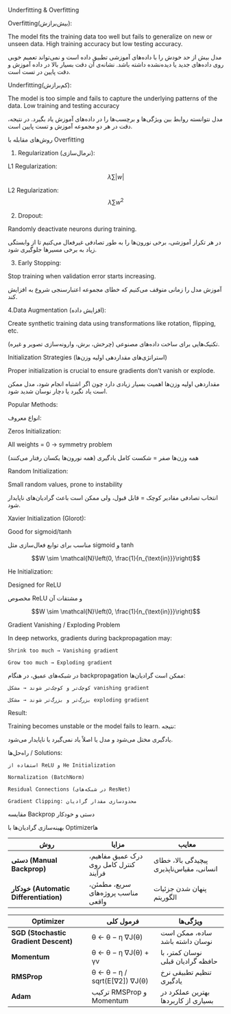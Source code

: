 Underfitting & Overfitting 

Overfitting(بیش‌برازش):

The model fits the training data too well but fails to generalize on new or unseen data. High training accuracy but low testing accuracy.

مدل بیش از حد خودش را با داده‌های آموزشی تطبیق داده است و نمی‌تواند تعمیم خوبی روی داده‌های جدید یا دیده‌نشده داشته باشد. نشانه‌ی آن دقت بسیار بالا در داده آموزش و دقت پایین در تست است.

Underfitting(کم‌برازش):

The model is too simple and fails to capture the underlying patterns of the data. Low training and testing accuracy

مدل نتوانسته روابط بین ویژگی‌ها و برچسب‌ها را در داده‌های آموزش یاد بگیرد. در نتیجه، دقت در هر دو مجموعه آموزش و تست پایین است.

 روش‌های مقابله با Overfitting

1. Regularization (نرمال‌سازی):
   
L1 Regularization: $$\lambda \sum |w|$$


L2 Regularization: $$\lambda \sum w^2$$


2. Dropout:

Randomly deactivate neurons during training.

در هر تکرار آموزشی، برخی نورون‌ها را به طور تصادفی غیرفعال می‌کنیم تا از وابستگی زیاد به برخی مسیرها جلوگیری شود.

3. Early Stopping:

Stop training when validation error starts increasing.

   آموزش مدل را زمانی متوقف می‌کنیم که خطای مجموعه اعتبارسنجی شروع به افزایش کند.

4.Data Augmentation (افزایش داده):

Create synthetic training data using transformations like rotation, flipping, etc.

تکنیک‌هایی برای ساخت داده‌های مصنوعی (چرخش، برش، وارونه‌سازی تصویر و غیره).


 Initialization Strategies (استراتژی‌های مقداردهی اولیه وزن‌ها)

 Proper initialization is crucial to ensure gradients don’t vanish or explode.

 مقداردهی اولیه وزن‌ها اهمیت بسیار زیادی دارد چون اگر اشتباه انجام شود، مدل ممکن است یاد نگیرد یا دچار نوسان شدید شود.

 Popular Methods:

 انواع معروف:

 Zeros Initialization:

 All weights = 0 → symmetry problem

 همه وزن‌ها صفر = شکست کامل یادگیری (همه نورون‌ها یکسان رفتار می‌کنند)

 Random Initialization:

 Small random values, prone to instability

 انتخاب تصادفی مقادیر کوچک = قابل قبول، ولی ممکن است باعث گرادیان‌های ناپایدار شود.

 Xavier Initialization (Glorot):
 
Good for sigmoid/tanh

مناسب برای توابع فعال‌سازی مثل sigmoid و tanh

   $$W \sim \mathcal{N}\left(0, \frac{1}{n_{\text{in}}}\right)$$

            

He Initialization:

Designed for ReLU

مخصوص ReLU و مشتقات آن

   $$W \sim \mathcal{N}\left(0, \frac{1}{n_{\text{in}}}\right)$$


Gradient Vanishing / Exploding Problem

In deep networks, gradients during backpropagation may:

    Shrink too much → Vanishing gradient

    Grow too much → Exploding gradient


در شبکه‌های عمیق، در هنگام backpropagation ممکن است گرادیان‌ها:

    کوچک‌تر و کوچک‌تر شوند → مشکل vanishing gradient

    بزرگ‌تر و بزرگ‌تر شوند → مشکل exploding gradient
    
Result:

Training becomes unstable or the model fails to learn.
نتیجه:

یادگیری مختل می‌شود و مدل یا اصلاً یاد نمی‌گیرد یا ناپایدار می‌شود.

 راه‌حل‌ها / Solutions:

    استفاده از ReLU و He Initialization

    Normalization (BatchNorm)

    Residual Connections (در شبکه‌های ResNet)

    Gradient Clipping: محدودسازی مقدار گرادیان

مقایسه Backprop دستی و خودکار

<table>
  <thead>
    <tr>
      <th>روش</th>
      <th>مزایا</th>
      <th>معایب</th>
    </tr>
  </thead>
  <tbody>
    <tr>
      <td><strong>دستی (Manual Backprop)</strong></td>
      <td>درک عمیق مفاهیم، کنترل کامل روی فرآیند</td>
      <td>پیچیدگی بالا، خطای انسانی، مقیاس‌ناپذیری</td>
    </tr>
    <tr>
      <td><strong>خودکار (Automatic Differentiation)</strong></td>
      <td>سریع، مطمئن، مناسب پروژه‌های واقعی</td>
      <td>پنهان شدن جزئیات الگوریتم</td>
    </tr>
  </





بهینه‌سازی گرادیان‌ها با Optimizerها

 
 <table>
   <thead>
     <tr>
       <th>Optimizer</th>
       <th>فرمول کلی</th>
       <th>ویژگی‌ها</th>
     </tr>
   </thead>
   <tbody>
     <tr>
       <td><strong>SGD (Stochastic Gradient Descent)</strong></td>
       <td>θ ← θ − η ∇J(θ)</td>
       <td>ساده، ممکن است نوسان داشته باشد</td>
     </tr>
     <tr>
       <td><strong>Momentum</strong></td>
       <td>θ ← θ − η ∇J(θ) + γv</td>
       <td>نوسان کمتر، با حافظه گرادیان قبلی</td>
     </tr>
     <tr>
       <td><strong>RMSProp</strong></td>
       <td>θ ← θ − η / sqrt(E[∇2]) ∇J(θ)</td>
       <td>تنظیم تطبیقی نرخ یادگیری</td>
     </tr>
     <tr>
       <td><strong>Adam</strong></td>
       <td>ترکیب RMSProp و Momentum</td>
       <td>بهترین عملکرد در بسیاری از کاربردها</td>
     </tr>
   </tbody>
 </table>

 
